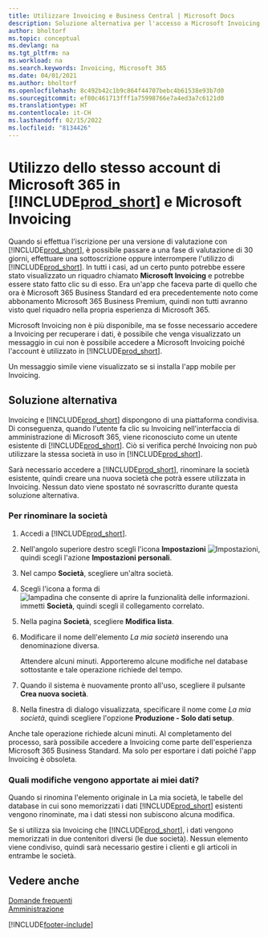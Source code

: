 ```yaml
---
title: Utilizzare Invoicing e Business Central | Microsoft Docs
description: Soluzione alternativa per l'accesso a Microsoft Invoicing dopo aver effettuato l'iscrizione a Dynamics 365 Business Central.
author: bholtorf
ms.topic: conceptual
ms.devlang: na
ms.tgt_pltfrm: na
ms.workload: na
ms.search.keywords: Invoicing, Microsoft 365
ms.date: 04/01/2021
ms.author: bholtorf
ms.openlocfilehash: 8c492b42c1b9c864f44707bebc4b61538e93b7d0
ms.sourcegitcommit: ef80c461713fff1a75998766e7a4ed3a7c6121d0
ms.translationtype: HT
ms.contentlocale: it-CH
ms.lasthandoff: 02/15/2022
ms.locfileid: "8134426"
---
```

# <a name="using-the-same-microsoft-365-account-in-prod_short-and-microsoft-invoicing"></a>Utilizzo dello stesso account di Microsoft 365 in [!INCLUDE[prod_short](includes/prod_long.md)] e Microsoft Invoicing
Quando si effettua l'iscrizione per una versione di valutazione con [!INCLUDE[prod_short](includes/prod_short.md)], è possibile passare a una fase di valutazione di 30 giorni, effettuare una sottoscrizione oppure interrompere l'utilizzo di [!INCLUDE[prod_short](includes/prod_short.md)]. In tutti i casi, ad un certo punto potrebbe essere stato visualizzato un riquadro chiamato **Microsoft Invoicing** e potrebbe essere stato fatto clic su di esso. Era un'app che faceva parte di quello che ora è Microsoft 365 Business Standard ed era precedentemente noto come abbonamento Microsoft 365 Business Premium, quindi non tutti avranno visto quel riquadro nella propria esperienza di Microsoft 365.  

Microsoft Invoicing non è più disponibile, ma se fosse necessario accedere a Invoicing per recuperare i dati, è possibile che venga visualizzato un messaggio in cui non è possibile accedere a Microsoft Invoicing poiché l'account è utilizzato in [!INCLUDE[prod_short](includes/prod_short.md)].  

Un messaggio simile viene visualizzato se si installa l'app mobile per Invoicing.  

## <a name="workaround"></a>Soluzione alternativa
Invoicing e [!INCLUDE[prod_short](includes/prod_short.md)] dispongono di una piattaforma condivisa. Di conseguenza, quando l'utente fa clic su Invoicing nell'interfaccia di amministrazione di Microsoft 365, viene riconosciuto come un utente esistente di [!INCLUDE[prod_short](includes/prod_short.md)]. Ciò si verifica perché Invoicing non può utilizzare la stessa società in uso in [!INCLUDE[prod_short](includes/prod_short.md)].  

Sarà necessario accedere a [!INCLUDE[prod_short](includes/prod_short.md)], rinominare la società esistente, quindi creare una nuova società che potrà essere utilizzata in Invoicing. Nessun dato viene spostato né sovrascritto durante questa soluzione alternativa.

### <a name="to-rename-your-company"></a>Per rinominare la società
1. Accedi a [!INCLUDE[prod_short](includes/prod_short.md)].
2. Nell'angolo superiore destro scegli l'icona **Impostazioni** ![Impostazioni](media/ui-experience/settings_icon_small.png "Icona Impostazioni per Gestione ruolo utente"), quindi scegli l'azione **Impostazioni personali**.
3. Nel campo **Società**, scegliere un'altra società.
4. Scegli l'icona a forma di ![lampadina che consente di aprire la funzionalità delle informazioni.](media/ui-search/search_small.png "Informazioni sull'operazione che si desidera eseguire") immetti **Società**, quindi scegli il collegamento correlato.  
5. Nella pagina **Società**, scegliere **Modifica lista**.  
6. Modificare il nome dell'elemento *La mia società* inserendo una denominazione diversa.  

    Attendere alcuni minuti. Apporteremo alcune modifiche nel database sottostante e tale operazione richiede del tempo.
7.  Quando il sistema è nuovamente pronto all'uso, scegliere il pulsante **Crea nuova società**.  
8.  Nella finestra di dialogo visualizzata, specificare il nome come *La mia società*, quindi scegliere l'opzione **Produzione - Solo dati setup**.  

Anche tale operazione richiede alcuni minuti. Al completamento del processo, sarà possibile accedere a Invoicing come parte dell'esperienza Microsoft 365 Business Standard. Ma solo per esportare i dati poiché l'app Invoicing è obsoleta.  

### <a name="what-about-my-data"></a>Quali modifiche vengono apportate ai miei dati?
Quando si rinomina l'elemento originale in La mia società, le tabelle del database in cui sono memorizzati i dati [!INCLUDE[prod_short](includes/prod_short.md)] esistenti vengono rinominate, ma i dati stessi non subiscono alcuna modifica.  

Se si utilizza sia Invoicing che [!INCLUDE[prod_short](includes/prod_short.md)], i dati vengono memorizzati in due contenitori diversi (le due società). Nessun elemento viene condiviso, quindi sarà necessario gestire i clienti e gli articoli in entrambe le società.  

## <a name="see-also"></a>Vedere anche
[Domande frequenti](across-faq.yml)  
[Amministrazione](admin-setup-and-administration.md)  


[!INCLUDE[footer-include](includes/footer-banner.md)]
